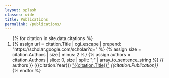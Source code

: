 ```yaml
---
layout: splash
classes: wide
title: Publications
permalink: /publications/
---
```

<ol>
{% for citation in site.data.citations %}
  <li>
    {% assign url = citation.Title | cgi_escape | prepend: "https://scholar.google.com/scholar?q=" %}
    {% assign size = citation.Authors | size | minus: 2 %}
    {% assign authors = citation.Authors | slice: 0, size | split: ";" | array_to_sentence_string %}
    {{ authors }} ({{citation.Year}}) <a href="{{ url }}">"{{citation.Title}}"</a> <i>{{citation.Publication}}</i>
  </li>
{% endfor %}
</ol>
